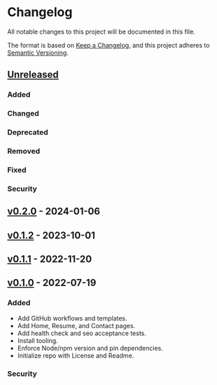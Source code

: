 # Changelog
All notable changes to this project will be documented in this file.

The format is based on [Keep a Changelog](https://keepachangelog.com/en/1.0.0/),
and this project adheres to [Semantic Versioning](https://semver.org/spec/v2.0.0.html).

## [Unreleased](https://github.com/paulshryock/personal-website.git/compare/HEAD..v0.2.0)

### Added

### Changed

### Deprecated

### Removed

### Fixed

### Security

## [v0.2.0](https://github.com/paulshryock/personal-website.git/releases/tag/v0.2.0) - 2024-01-06

## [v0.1.2](https://github.com/paulshryock/personal-website.git/releases/tag/v0.1.2) - 2023-10-01

## [v0.1.1](https://github.com/paulshryock/personal-website.git/releases/tag/v0.1.1) - 2022-11-20

## [v0.1.0](https://github.com/paulshryock/personal-website.git/releases/tag/v0.1.0) - 2022-07-19

### Added
- Add GitHub workflows and templates.
- Add Home, Resume, and Contact pages.
- Add health check and seo acceptance tests.
- Install tooling.
- Enforce Node/npm version and pin dependencies.
- Initialize repo with License and Readme.

### Security